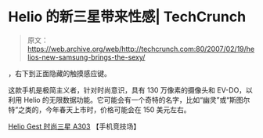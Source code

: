 # Helio 的新三星带来性感| TechCrunch

> 原文：<https://web.archive.org/web/http://techcrunch.com:80/2007/02/19/helios-new-samsung-brings-the-sexy/>

，右下到正面隐藏的触摸感应键。

这款手机是极简主义者，针对时尚意识，具有 130 万像素的摄像头和 EV-DO，以利用 Helio 的无限数据功能。它可能会有一个奇特的名字，比如“幽灵”或“斯图尔特”之类的，今年春天上市时，价格可能会在 150 美元左右。

[Helio Gest 时尚三星 A303](https://web.archive.org/web/20150303091914/http://phonearena.com/htmls/Helio-gets-fashionable-Samsung-A303-article-a_1789-p_1.html) 【手机竞技场】